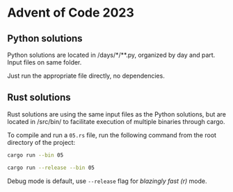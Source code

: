 # Advent of Code 2023

## Python solutions
Python solutions are located in /days/*/**.py, organized by day and part. Input files on same folder.

Just run the appropriate file directly, no dependencies.

## Rust solutions
Rust solutions are using the same input files as the Python solutions, but are located in /src/bin/ to facilitate execution of multiple binaries through cargo.

To compile and run a `05.rs` file, run the following command from the root directory of the project:

```bash
cargo run --bin 05
```
```bash
cargo run --release --bin 05
```

Debug mode is default, use `--release` flag for _blazingly fast (r)_ mode.
